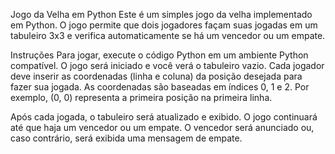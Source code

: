 Jogo da Velha em Python
Este é um simples jogo da velha implementado em Python. O jogo permite que dois jogadores façam suas jogadas em um tabuleiro 3x3 e verifica automaticamente se há um vencedor ou um empate.

Instruções
Para jogar, execute o código Python em um ambiente Python compatível. O jogo será iniciado e você verá o tabuleiro vazio. Cada jogador deve inserir as coordenadas (linha e coluna) da posição desejada para fazer sua jogada. As coordenadas são baseadas em índices 0, 1 e 2. Por exemplo, (0, 0) representa a primeira posição na primeira linha.

Após cada jogada, o tabuleiro será atualizado e exibido. O jogo continuará até que haja um vencedor ou um empate. O vencedor será anunciado ou, caso contrário, será exibida uma mensagem de empate.

